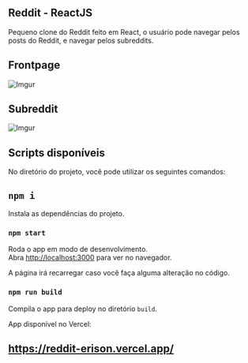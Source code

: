 ## Reddit - ReactJS

Pequeno clone do Reddit feito em React, o usuário pode navegar pelos posts do Reddit, e navegar pelos subreddits.

## Frontpage

![Imgur](https://i.imgur.com/RWpdBU7.png)

## Subreddit

![Imgur](https://i.imgur.com/j5n2iP6.png)

## Scripts disponíveis

No diretório do projeto, você pode utilizar os seguintes comandos:

## `npm i`

Instala as dependências do projeto.

### `npm start`

Roda o app em modo de desenvolvimento.\
Abra [http://localhost:3000](http://localhost:3000) para ver no navegador.

A página irá recarregar caso você faça alguma alteração no código.

### `npm run build`

Compila o app para deploy no diretório `build`.

App disponível no Vercel: 

## https://reddit-erison.vercel.app/


